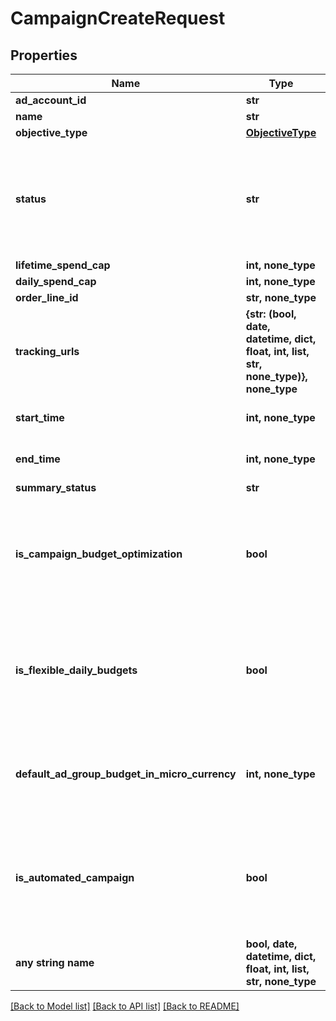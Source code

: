 # CampaignCreateRequest


## Properties
Name | Type | Description | Notes
------------ | ------------- | ------------- | -------------
**ad_account_id** | **str** | Campaign&#39;s Advertiser ID. | 
**name** | **str** | Campaign name. | 
**objective_type** | [**ObjectiveType**](ObjectiveType.md) |  | 
**status** | **str** |  | [optional]  if omitted the server will use the default value of "ACTIVE"
**lifetime_spend_cap** | **int, none_type** | Campaign total spending cap. | [optional] 
**daily_spend_cap** | **int, none_type** | Campaign daily spending cap. | [optional] 
**order_line_id** | **str, none_type** | Order line ID that appears on the invoice. | [optional] 
**tracking_urls** | **{str: (bool, date, datetime, dict, float, int, list, str, none_type)}, none_type** |  | [optional] 
**start_time** | **int, none_type** | Campaign start time. Unix timestamp in seconds. Only used for Campaign Budget Optimization (CBO) campaigns. | [optional] 
**end_time** | **int, none_type** | Campaign end time. Unix timestamp in seconds. Only used for Campaign Budget Optimization (CBO) campaigns. | [optional] 
**summary_status** | **str** | Summary status for campaigns | [optional] 
**is_campaign_budget_optimization** | **bool** |  | [optional]  if omitted the server will use the default value of False
**is_flexible_daily_budgets** | **bool** |  | [optional]  if omitted the server will use the default value of False
**default_ad_group_budget_in_micro_currency** | **int, none_type** | When transitioning from campaign budget optimization to non-campaign budget optimization, the default_ad_group_budget_in_micro_currency will propagate to each child ad groups daily budget. Unit is micro currency of the associated advertiser account. | [optional] 
**is_automated_campaign** | **bool** |  | [optional]  if omitted the server will use the default value of False
**any string name** | **bool, date, datetime, dict, float, int, list, str, none_type** | any string name can be used but the value must be the correct type | [optional]

[[Back to Model list]](../README.md#documentation-for-models) [[Back to API list]](../README.md#documentation-for-api-endpoints) [[Back to README]](../README.md)


